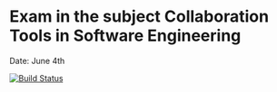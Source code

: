 # Exam in the subject Collaboration Tools in Software Engineering
Date: June 4th

[![Build Status](https://travis-ci.com/martinj5/cse-exam-1.svg?branch=dev)](https://travis-ci.com/martinj5/cse-exam-1)